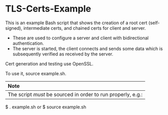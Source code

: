 # TLS-Certs-Example

This is an example Bash script that shows the creation of a root cert (self-signed), intermediate certs, and chained certs for client and server.  
* These are used to configure a server and client with bidirectional authentication.
* The server is started, the client connects and sends some data which is subsequently verified as received by the server.

Cert generation and testing use OpenSSL.

To use it, source example.sh.

|Note|
|:---|
| The script *must* be sourced in order to run properly, e.g.: 
$ . example.sh
or
$ source example.sh
